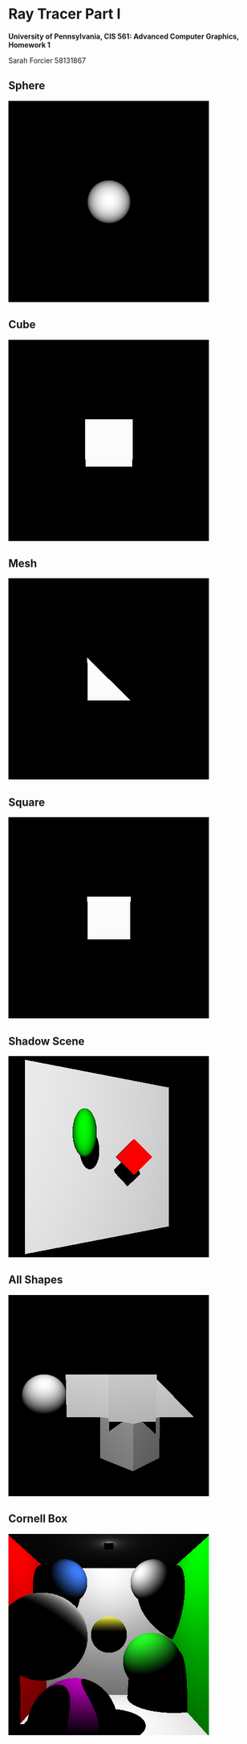Ray Tracer Part I
======================

**University of Pennsylvania, CIS 561: Advanced Computer Graphics, Homework 1**

Sarah Forcier
58131867

Sphere
------

![](./sphere.png)

Cube
------

![](./cube.png)

Mesh
------

![](./mesh.png)

Square
------

![](./square.png)

Shadow Scene
------

![](./shadow_scene.png)

All Shapes
------

![](./all_shapes.png)


Cornell Box
------

![](./cornell_box.png)

